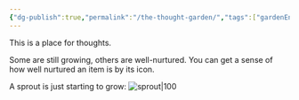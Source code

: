 ```yaml
---
{"dg-publish":true,"permalink":"/the-thought-garden/","tags":["gardenEntry"],"noteIcon":""}
---
```


This is a place for thoughts. 

Some are still growing, others are well-nurtured. You can get a sense of how well nurtured an item is by its icon.

A sprout is just starting to grow: ![sprout|100](/img/tree-1.svg)